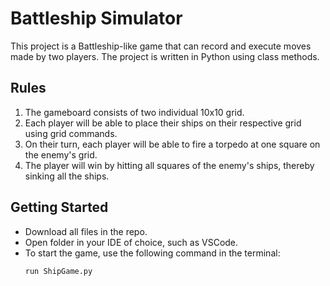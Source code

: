 # Battleship Simulator

This project is a Battleship-like game that can record and execute moves made by two players. The project is written in Python using class methods.

## Rules
1. The gameboard consists of two individual 10x10 grid.
2. Each player will be able to place their ships on their respective grid using grid commands.
3. On their turn, each player will be able to fire a torpedo at one square on the enemy's grid.
4. The player will win by hitting all squares of the enemy's ships, thereby sinking all the ships.

## Getting Started
* Download all files in the repo.
* Open folder in your IDE of choice, such as VSCode.
* To start the game, use the following command in the terminal:
  ```
  run ShipGame.py
  ```
